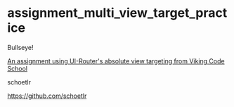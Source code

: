 # assignment_multi_view_target_practice
Bullseye!

[An assignment using UI-Router's absolute view targeting from Viking Code School](https://www.vikingcodeschool.com)


schoetlr

https://github.com/schoetlr